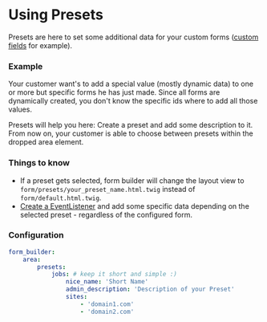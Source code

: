 # Using Presets
Presets are here to set some additional data for your custom forms ([custom fields](71_DynamicFields.md) for example).

### Example
Your customer want's to add a special value (mostly dynamic data) to one or more but specific forms he has just made. 
Since all forms are dynamically created, you don't know the specific ids where to add all those values.

Presets will help you here: Create a preset and add some description to it. 
From now on, your customer is able to choose between presets within the dropped area element. 

### Things to know
- If a preset gets selected, form builder will change the layout view to `form/presets/your_preset_name.html.twig` instead of `form/default.html.twig`.
- [Create a EventListener](70_Events.md) and add some specific data depending on the selected preset - regardless of the configured form.

### Configuration

```yaml
form_builder:
    area:
        presets:
            jobs: # keep it short and simple :)
                nice_name: 'Short Name'
                admin_description: 'Description of your Preset'
                sites:
                    - 'domain1.com'
                    - 'domain2.com'
```
